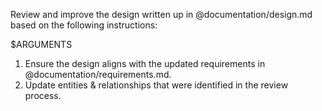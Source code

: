 Review and improve the design written up in @documentation/design.md based on the following instructions:

$ARGUMENTS

1. Ensure the design aligns with the updated requirements in @documentation/requirements.md.
2. Update entities & relationships that were identified in the review process.
